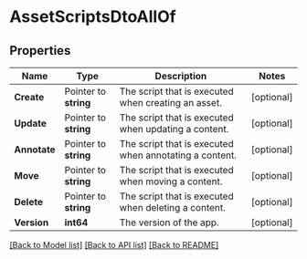 # AssetScriptsDtoAllOf

## Properties

Name | Type | Description | Notes
------------ | ------------- | ------------- | -------------
**Create** | Pointer to **string** | The script that is executed when creating an asset. | [optional] 
**Update** | Pointer to **string** | The script that is executed when updating a content. | [optional] 
**Annotate** | Pointer to **string** | The script that is executed when annotating a content. | [optional] 
**Move** | Pointer to **string** | The script that is executed when moving a content. | [optional] 
**Delete** | Pointer to **string** | The script that is executed when deleting a content. | [optional] 
**Version** | **int64** | The version of the app. | [optional] 

[[Back to Model list]](../README.md#documentation-for-models) [[Back to API list]](../README.md#documentation-for-api-endpoints) [[Back to README]](../README.md)



